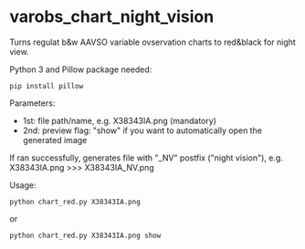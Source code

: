 # varobs_chart_night_vision
Turns regulat b&amp;w AAVSO variable ovservation charts to red&amp;black for night view.

Python 3 and Pillow package needed: 
```
pip install pillow
```

Parameters:
* 1st: file path/name, e.g. X38343IA.png (mandatory)
* 2nd: preview flag: "show" if you want to automatically open the generated image

If ran successfully, generates file with "_NV" postfix ("night vision"), e.g. X38343IA.png >>> X38343IA_NV.png
  
Usage:

```
python chart_red.py X38343IA.png
```
or
```
python chart_red.py X38343IA.png show
```
